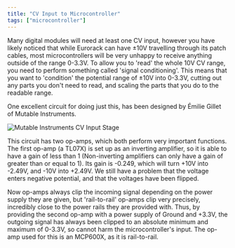 ```yaml
---
title: "CV Input to Microcontroller"
tags: ["microcontroller"]
--- 
```

Many digital modules will need at least one CV input, however you have likely noticed that while Eurorack can have ±10V travelling through its patch cables, most microcontrollers will be very unhappy to receive anything outside of the range 0-3.3V.
To allow you to 'read' the whole 10V CV range, you need to perform something called 'signal conditioning'.
This means that you want to 'condition' the potential range of ±10V into 0-3.3V, cutting out any parts you don't need to read, and scaling the parts that you do to the readable range.

One excellent circuit for doing just this, has been designed by Émilie Gillet of Mutable Instruments.

![Mutable Instruments CV Input Stage](placeholder)

This circuit has two op-amps, which both perform very important functions.
The first op-amp (a TL07X) is set up as an inverting amplifier, so it is able to have a gain of less than 1 (Non-inverting amplifiers can only have a gain of greater than or equal to 1).
Its gain is -0.249, which will turn +10V into -2.49V, and -10V into +2.49V.
We still have a problem that the voltage enters negative potential, and that the voltages have been flipped.

Now op-amps always clip the incoming signal depending on the power supply they are given, but 'rail-to-rail' op-amps clip very precisely, incredibly close to the power rails they are provided with.
Thus, by providing the second op-amp with a power supply of Ground and +3.3V, the outgoing signal has always been clipped to an absolute minimum and maximum of 0-3.3V, so cannot harm the microcontroller's input.
The op-amp used for this is an MCP600X, as it is rail-to-rail.

